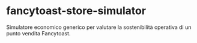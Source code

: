 # fancytoast-store-simulator
Simulatore economico generico per valutare la sostenibilità operativa di un punto vendita Fancytoast.
